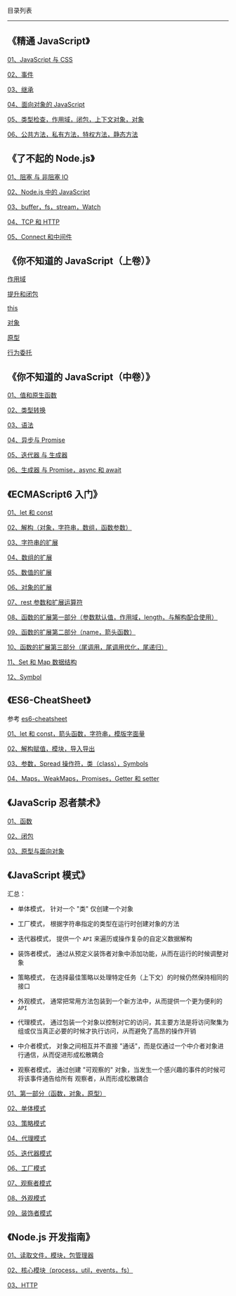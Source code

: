 目录列表

----

## 《精通 JavaScript》

[01、JavaScript 与 CSS](https://github.com/hanekaoru/WebLearningNotes/blob/master/readingNotes/精通JavaScript/01.md)

[02、事件](https://github.com/hanekaoru/WebLearningNotes/blob/master/readingNotes/精通JavaScript/02.md)

[03、继承](https://github.com/hanekaoru/WebLearningNotes/blob/master/readingNotes/精通JavaScript/03.md)

[04、面向对象的 JavaScript](https://github.com/hanekaoru/WebLearningNotes/blob/master/readingNotes/精通JavaScript/04.md)

[05、类型检查，作用域，闭包，上下文对象，对象](https://github.com/hanekaoru/WebLearningNotes/blob/master/readingNotes/精通JavaScript/05.md)

[06、公共方法，私有方法，特权方法，静态方法](https://github.com/hanekaoru/WebLearningNotes/blob/master/readingNotes/精通JavaScript/06.md)







## 《了不起的 Node.js》

[01、阻塞 与 非阻塞 IO](https://github.com/hanekaoru/WebLearningNotes/blob/master/readingNotes/了不起的Node.js/01.md)

[02、Node.js 中的 JavaScript](https://github.com/hanekaoru/WebLearningNotes/blob/master/readingNotes/了不起的Node.js/02.md)

[03、buffer，fs，stream，Watch](https://github.com/hanekaoru/WebLearningNotes/blob/master/readingNotes/了不起的Node.js/03.md)

[04、TCP 和 HTTP](https://github.com/hanekaoru/WebLearningNotes/blob/master/readingNotes/了不起的Node.js/04.md)

[05、Connect 和中间件](https://github.com/hanekaoru/WebLearningNotes/blob/master/readingNotes/了不起的Node.js/05.md)









## 《你不知道的 JavaScript（上卷）》

[作用域](https://github.com/hanekaoru/WebLearningNotes/blob/master/readingNotes/你不知道的JavaScript(上卷)/01.md)

[提升和闭包](https://github.com/hanekaoru/WebLearningNotes/blob/master/readingNotes/你不知道的JavaScript(上卷)/02.md)

[this](https://github.com/hanekaoru/WebLearningNotes/blob/master/readingNotes/你不知道的JavaScript(上卷)/03.md)

[对象](https://github.com/hanekaoru/WebLearningNotes/blob/master/readingNotes/你不知道的JavaScript(上卷)/04.md)

[原型](https://github.com/hanekaoru/WebLearningNotes/blob/master/readingNotes/你不知道的JavaScript(上卷)/05.md)

[行为委托](https://github.com/hanekaoru/WebLearningNotes/blob/master/readingNotes/你不知道的JavaScript(上卷)/06.md)









## 《你不知道的 JavaScript（中卷）》

[01、值和原生函数](https://github.com/hanekaoru/WebLearningNotes/blob/master/readingNotes/你不知道的JavaScript(中卷)/01.md)

[02、类型转换](https://github.com/hanekaoru/WebLearningNotes/blob/master/readingNotes/你不知道的JavaScript(中卷)/02.md)

[03、语法](https://github.com/hanekaoru/WebLearningNotes/blob/master/readingNotes/你不知道的JavaScript(中卷)/03.md)

[04、异步与 Promise](https://github.com/hanekaoru/WebLearningNotes/blob/master/readingNotes/你不知道的JavaScript(中卷)/04.md)

[05、迭代器 与 生成器](https://github.com/hanekaoru/WebLearningNotes/blob/master/readingNotes/你不知道的JavaScript(中卷)/05.md)

[06、生成器 与 Promise，async 和 await](https://github.com/hanekaoru/WebLearningNotes/blob/master/readingNotes/你不知道的JavaScript(中卷)/06.md)









## 《ECMAScript6 入门》

[01、let 和 const](https://github.com/hanekaoru/WebLearningNotes/blob/master/readingNotes/ECMAScript6入门/01.md)

[02、解构（对象，字符串，数组，函数参数）](https://github.com/hanekaoru/WebLearningNotes/blob/master/readingNotes/ECMAScript6入门/02.md)

[03、字符串的扩展](https://github.com/hanekaoru/WebLearningNotes/blob/master/readingNotes/ECMAScript6入门/03.md)

[04、数组的扩展](https://github.com/hanekaoru/WebLearningNotes/blob/master/readingNotes/ECMAScript6入门/04.md)

[05、数值的扩展](https://github.com/hanekaoru/WebLearningNotes/blob/master/readingNotes/ECMAScript6入门/05.md)

[06、对象的扩展](https://github.com/hanekaoru/WebLearningNotes/blob/master/readingNotes/ECMAScript6入门/06.md)

[07、rest 参数和扩展运算符](https://github.com/hanekaoru/WebLearningNotes/blob/master/readingNotes/ECMAScript6入门/07.md)

[08、函数的扩展第一部分（参数默认值，作用域，length，与解构配合使用）](https://github.com/hanekaoru/WebLearningNotes/blob/master/readingNotes/ECMAScript6入门/08.md)

[09、函数的扩展第二部分（name，箭头函数）](https://github.com/hanekaoru/WebLearningNotes/blob/master/readingNotes/ECMAScript6入门/09.md)

[10、函数的扩展第三部分（尾调用，尾调用优化，尾递归）](https://github.com/hanekaoru/WebLearningNotes/blob/master/readingNotes/ECMAScript6入门/10.md)

[11、Set 和 Map 数据结构](https://github.com/hanekaoru/WebLearningNotes/blob/master/readingNotes/ECMAScript6入门/11.md)

[12、Symbol](https://github.com/hanekaoru/WebLearningNotes/blob/master/readingNotes/ECMAScript6入门/12.md)








## 《ES6-CheatSheet》

参考 [es6-cheatsheet](https://github.com/DrkSephy/es6-cheatsheet)

[01、let 和 const，箭头函数，字符串，模版字面量](https://github.com/hanekaoru/WebLearningNotes/blob/master/readingNotes/ES6-CheatSheet/01.md)

[02、解构赋值，模块，导入导出](https://github.com/hanekaoru/WebLearningNotes/blob/master/readingNotes/ES6-CheatSheet/02.md)

[03、参数，Spread 操作符，类（class），Symbols](https://github.com/hanekaoru/WebLearningNotes/blob/master/readingNotes/ES6-CheatSheet/03.md)

[04、Maps，WeakMaps，Promises，Getter 和 setter](https://github.com/hanekaoru/WebLearningNotes/blob/master/readingNotes/ES6-CheatSheet/04.md)







## 《JavaScrip 忍者禁术》

[01、函数](https://github.com/hanekaoru/WebLearningNotes/blob/master/readingNotes/JavaScrip忍者禁术/01.md)

[02、闭包](https://github.com/hanekaoru/WebLearningNotes/blob/master/readingNotes/JavaScrip忍者禁术/02.md)

[03、原型与面向对象](https://github.com/hanekaoru/WebLearningNotes/blob/master/readingNotes/JavaScrip忍者禁术/03.md)





## 《JavaScript 模式》

汇总：

* 单体模式， 针对一个 "类" 仅创建一个对象

* 工厂模式， 根据字符串指定的类型在运行时创建对象的方法

* 迭代器模式， 提供一个 `API` 来遍历或操作复杂的自定义数据解构

* 装饰者模式， 通过从预定义装饰者对象中添加功能，从而在运行的时候调整对象

* 策略模式， 在选择最佳策略以处理特定任务（上下文）的时候仍然保持相同的接口

* 外观模式， 通常把常用方法包装到一个新方法中，从而提供一个更为便利的 `API`

* 代理模式， 通过包装一个对象以控制对它的访问，其主要方法是将访问聚集为组或仅当真正必要的时候才执行访问，从而避免了高昂的操作开销

* 中介者模式， 对象之间相互并不直接 "通话"，而是仅通过一个中介者对象进行通信，从而促进形成松散耦合

* 观察者模式， 通过创建 "可观察的" 对象，当发生一个感兴趣的事件的时候可将该事件通告给所有 观察者，从而形成松散耦合

[01、第一部分（函数，对象，原型）](https://github.com/hanekaoru/WebLearningNotes/blob/master/readingNotes/JavaScript模式/01.md)

[02、单体模式](https://github.com/hanekaoru/WebLearningNotes/blob/master/readingNotes/JavaScript模式/02.md)

[03、策略模式](https://github.com/hanekaoru/WebLearningNotes/blob/master/readingNotes/JavaScript模式/03.md)

[04、代理模式](https://github.com/hanekaoru/WebLearningNotes/blob/master/readingNotes/JavaScript模式/04.md)

[05、迭代器模式](https://github.com/hanekaoru/WebLearningNotes/blob/master/readingNotes/JavaScript模式/05.md)

[06、工厂模式](https://github.com/hanekaoru/WebLearningNotes/blob/master/readingNotes/JavaScript模式/06.md)

[07、观察者模式](https://github.com/hanekaoru/WebLearningNotes/blob/master/readingNotes/JavaScript模式/07.md)

[08、外观模式](https://github.com/hanekaoru/WebLearningNotes/blob/master/readingNotes/JavaScript模式/08.md)

[09、装饰者模式](https://github.com/hanekaoru/WebLearningNotes/blob/master/readingNotes/JavaScript模式/09.md)







## 《Node.js 开发指南》

[01、读取文件，模块，包管理器](https://github.com/hanekaoru/WebLearningNotes/blob/master/readingNotes/Node.js开发指南/01.md)

[02、核心模块（process，util，events，fs）](https://github.com/hanekaoru/WebLearningNotes/blob/master/readingNotes/Node.js开发指南/02.md)

[03、HTTP](https://github.com/hanekaoru/WebLearningNotes/blob/master/readingNotes/Node.js开发指南/03.md)